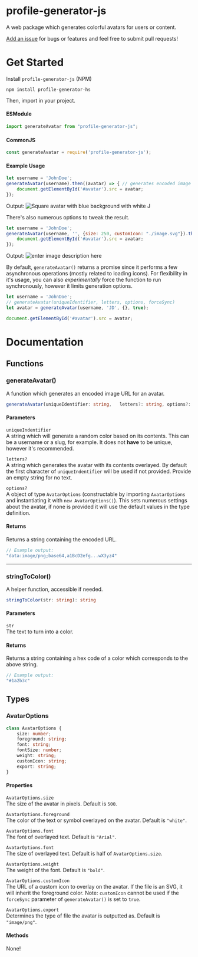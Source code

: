 
# profile-generator-js
A web package which generates colorful avatars for users or content.

[Add an issue](https://github.com/devmaxcat/profile-generator-js/issues) for bugs or features and feel free to submit pull requests!

# Get Started
Install `profile-generator-js` (NPM)
```
npm install profile-generator-hs
```
Then, import in your project.
#### ESModule
```js
import generateAvatar from "profile-generator-js";
```
#### CommonJS
```js
const generateAvatar = require('profile-generator-js');
```


#### Example Usage
```js
let username = 'JohnDoe';
generateAvatar(username).then((avatar) => { // generates encoded image URL.
	document.getElementById('#avatar').src = avatar;
}); 
```
Output:
![Square avatar with blue background with white J](https://lh3.googleusercontent.com/pw/AP1GczP6EfSC1Hj8SEo2MotvtL_gWp84_C-sxCjoNBRmEimM-RcFofOvI5w68ccCgAG6A-vz4C0oUzEwGipfdckE7IKn6WD0gI0AT5kjNncAua0YBi8ccBUNmUwf1baDX-EW9J3M4MY3LERs6RajUS-Zp2w=w500-h500-s-no-gm?authuser=0)

There's also numerous options to tweak the result.
```js
let username = 'JohnDoe';
generateAvatar(username, '', {size: 250, customIcon: "./image.svg"}).then((avatar) => { // generates encoded image URL.
	document.getElementById('#avatar').src = avatar;
}); 
```
Output: 
![enter image description here](https://lh3.googleusercontent.com/pw/AP1GczMiPqdFKTgMAAgdNOqBZMxacmT0Firo8OADSbOFoZD8Ens1ApVO8tCimUKm2b7CGa7IBzDB-2rPeIAzRQTB3LDMdJU7AjtiANwgDhxSYRdiwE-KM4lQveNeiF1ijnQtgQ6MtAofW1NNcUCMY-CgQ54=w250-h250-s-no-gm?authuser=0)

By default, `generateAvatar()` returns a promise since it performs a few asynchronous operations (mostly related to loading icons). For flexibility in it's usage, you can also *experimentally* force the function to run synchronously, however it limits generation options.
```js
let username = 'JohnDoe';
// generateAvatar(uniqueIdentifier, letters, options, forceSync)
let avatar = generateAvatar(username, 'JD', {}, true);

document.getElementById('#avatar').src = avatar;
```
# Documentation
## Functions
### generateAvatar()
A function which generates an encoded image URL for an avatar.
```ts
generateAvatar(uniqueIdentifier: string,   letters?: string, options?: AvatarOptions): string
```
#### Parameters
`uniqueIndentifier`  
A string which will generate a random color based on its contents. This can be a username or a slug, for example. It does not **have** to be unique, however it's recommended.

`letters?`  
A string which generates the avatar with its contents overlayed. By default the first character of `uniqueIndentifier` will be used if not provided. Provide an empty string for no text.

`options?`  
A object of type `AvatarOptions` (constructable by importing `AvatarOptions` and instantiating it with `new AvatarOptions()`). This sets numerous settings about the avatar, if none is provided it will use the default values in the type definition.
#### Returns
Returns a string containing the encoded URL.
```js
// Example output:
"data:image/png;base64,a1BcD2efg...wX3yz4"
```
---
### stringToColor()
A helper function, accessible if needed.
```ts
stringToColor(str: string): string
```
#### Parameters
`str`  
The text to turn into a color. 
#### Returns
Returns a string containing a hex code of a color which corresponds to the above string.
```js
// Example output:
"#1a2b3c"
```

## Types
### AvatarOptions
```ts
class AvatarOptions {
	size: number;
	foreground: string;
	font: string;
	fontSize: number;
	weight: string;
	customIcon: string;
	export: string;
}
```
#### Properties
`AvatarOptions.size`    
The size of the avatar in pixels. Default is `500`.

`AvatarOptions.foreground`  
The color of the text or symbol overlayed on the avatar. Default is `"white"`.

`AvatarOptions.font`  
The font of overlayed text. Default is `"Arial"`.

`AvatarOptions.font`  
The size of overlayed text. Default is half of `AvatarOptions.size`.

`AvatarOptions.weight`  
The weight of the font. Default is `"bold"`.

`AvatarOptions.customIcon`  
The URL of a custom icon to overlay on the avatar. If the file is an SVG, it will inherit the foreground color. Note: `customIcon` cannot be used if the `forceSync` parameter of `generateAvatar()` is set to `true`.

`AvatarOptions.export`  
Determines the type of file the avatar is outputted as. Default is `"image/png"`.
#### Methods
None!
